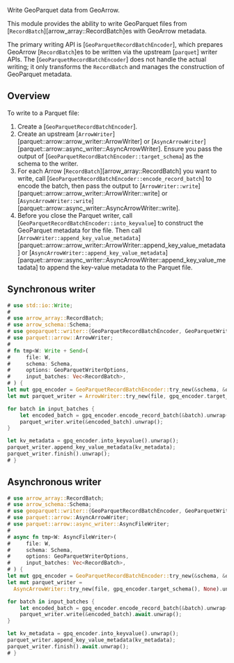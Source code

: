 Write GeoParquet data from GeoArrow.

This module provides the ability to write GeoParquet files from
[`RecordBatch`][arrow_array::RecordBatch]es with GeoArrow metadata.

The primary writing API is [`GeoParquetRecordBatchEncoder`], which prepares
GeoArrow [`RecordBatch`]es to be written via the upstream [`parquet`] writer
APIs. The [`GeoParquetRecordBatchEncoder`] does not handle the actual writing;
it only transforms the `RecordBatch` and manages the construction of GeoParquet
metadata.

## Overview

To write to a Parquet file:

1. Create a [`GeoParquetRecordBatchEncoder`].
2. Create an upstream [`ArrowWriter`][parquet::arrow::arrow_writer::ArrowWriter] or [`AsyncArrowWriter`][parquet::arrow::async_writer::AsyncArrowWriter]. Ensure you pass the output of [`GeoParquetRecordBatchEncoder::target_schema`] as the schema to the writer.
3. For each Arrow [`RecordBatch`][arrow_array::RecordBatch] you want to write, call [`GeoParquetRecordBatchEncoder::encode_record_batch`] to encode the batch, then pass the output to [`ArrowWriter::write`][parquet::arrow::arrow_writer::ArrowWriter::write] or [`AsyncArrowWriter::write`][parquet::arrow::async_writer::AsyncArrowWriter::write].
4. Before you close the Parquet writer, call [`GeoParquetRecordBatchEncoder::into_keyvalue`] to construct the GeoParquet metadata for the file. Then call [`ArrowWriter::append_key_value_metadata`][parquet::arrow::arrow_writer::ArrowWriter::append_key_value_metadata] or [`AsyncArrowWriter::append_key_value_metadata`][parquet::arrow::async_writer::AsyncArrowWriter::append_key_value_metadata] to append the key-value metadata to the Parquet file.

## Synchronous writer

```rust
# use std::io::Write;
#
# use arrow_array::RecordBatch;
# use arrow_schema::Schema;
# use geoparquet::writer::{GeoParquetRecordBatchEncoder, GeoParquetWriterOptions};
# use parquet::arrow::ArrowWriter;
#
# fn tmp<W: Write + Send>(
#     file: W,
#     schema: Schema,
#     options: GeoParquetWriterOptions,
#     input_batches: Vec<RecordBatch>,
# ) {
let mut gpq_encoder = GeoParquetRecordBatchEncoder::try_new(&schema, &options).unwrap();
let mut parquet_writer = ArrowWriter::try_new(file, gpq_encoder.target_schema(), None).unwrap();

for batch in input_batches {
    let encoded_batch = gpq_encoder.encode_record_batch(&batch).unwrap();
    parquet_writer.write(&encoded_batch).unwrap();
}

let kv_metadata = gpq_encoder.into_keyvalue().unwrap();
parquet_writer.append_key_value_metadata(kv_metadata);
parquet_writer.finish().unwrap();
# }
```

## Asynchronous writer

```rust
# use arrow_array::RecordBatch;
# use arrow_schema::Schema;
# use geoparquet::writer::{GeoParquetRecordBatchEncoder, GeoParquetWriterOptions};
# use parquet::arrow::AsyncArrowWriter;
# use parquet::arrow::async_writer::AsyncFileWriter;
#
# async fn tmp<W: AsyncFileWriter>(
#     file: W,
#     schema: Schema,
#     options: GeoParquetWriterOptions,
#     input_batches: Vec<RecordBatch>,
# ) {
let mut gpq_encoder = GeoParquetRecordBatchEncoder::try_new(&schema, &options).unwrap();
let mut parquet_writer =
  AsyncArrowWriter::try_new(file, gpq_encoder.target_schema(), None).unwrap();

for batch in input_batches {
    let encoded_batch = gpq_encoder.encode_record_batch(&batch).unwrap();
    parquet_writer.write(&encoded_batch).await.unwrap();
}

let kv_metadata = gpq_encoder.into_keyvalue().unwrap();
parquet_writer.append_key_value_metadata(kv_metadata);
parquet_writer.finish().await.unwrap();
# }
```
